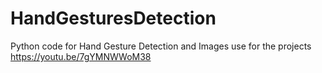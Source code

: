 # HandGesturesDetection
Python code for Hand Gesture Detection and Images use for the projects
https://youtu.be/7gYMNWWoM38
